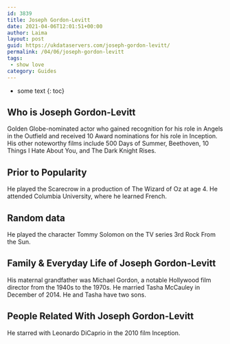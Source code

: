 ```yaml
---
id: 3839
title: Joseph Gordon-Levitt
date: 2021-04-06T12:01:51+00:00
author: Laima
layout: post
guid: https://ukdataservers.com/joseph-gordon-levitt/
permalink: /04/06/joseph-gordon-levitt
tags:
 - show love
category: Guides
---
```


* some text
{: toc}


## Who is Joseph Gordon-Levitt
                  
                  
                  
Golden Globe-nominated actor who gained recognition for his role in Angels in the Outfield and received 10 Award nominations for his role in Inception. His other noteworthy films include 500 Days of Summer, Beethoven, 10 Things I Hate About You, and The Dark Knight Rises. 
                  
              
            
              
            
                
                
                
## Prior to Popularity
                  
                  
                  
He played the Scarecrow in a production of The Wizard of Oz at age 4. He attended Columbia University, where he learned French. 
                  
              
            
              
            
                
                
                
## Random data
                  
                  
                  
He played the character Tommy Solomon on the TV series 3rd Rock From the Sun. 
                  
              
            
              
            
                
                
                
## Family & Everyday Life of Joseph Gordon-Levitt
                  
                  
                  
His maternal grandfather was Michael Gordon, a notable Hollywood film director from the 1940s to the 1970s. He married Tasha McCauley in December of 2014. He and Tasha have two sons. 
                  
              
            
              
            
                
                
                
## People Related With Joseph Gordon-Levitt
                  
                  
                  
He starred with Leonardo DiCaprio in the 2010 film Inception.
                  
              
            
              
            
                
              
            
              
              
            
            
              
            
          
          
          